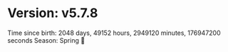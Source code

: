 # Version: v5.7.8
Time since birth: 2048 days, 49152 hours, 2949120 minutes, 176947200 seconds
Season: Spring 🌸
